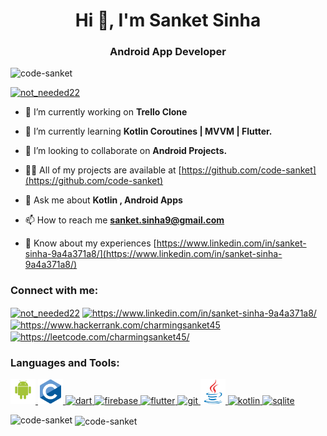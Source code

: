 <h1 align="center">Hi 👋, I'm Sanket Sinha</h1>
<h3 align="center">Android App Developer</h3>

<p align="left"> <img src="https://komarev.com/ghpvc/?username=code-sanket&label=Profile%20views&color=0e75b6&style=flat" alt="code-sanket" /> </p>

<p align="left"> <a href="https://twitter.com/not_needed22" target="blank"><img src="https://img.shields.io/twitter/follow/not_needed22?logo=twitter&style=for-the-badge" alt="not_needed22" /></a> </p>

- 🔭 I’m currently working on **Trello Clone**

- 🌱 I’m currently learning **Kotlin Coroutines | MVVM | Flutter.**

- 👯 I’m looking to collaborate on **Android Projects.**

- 👨‍💻 All of my projects are available at [https://github.com/code-sanket](https://github.com/code-sanket)

- 💬 Ask me about **Kotlin , Android Apps**

- 📫 How to reach me **sanket.sinha9@gmail.com**

- 📄 Know about my experiences [https://www.linkedin.com/in/sanket-sinha-9a4a371a8/](https://www.linkedin.com/in/sanket-sinha-9a4a371a8/)

<h3 align="left">Connect with me:</h3>
<p align="left">
<a href="https://twitter.com/not_needed22" target="blank"><img align="center" src="https://raw.githubusercontent.com/rahuldkjain/github-profile-readme-generator/master/src/images/icons/Social/twitter.svg" alt="not_needed22" height="30" width="40" /></a>
<a href="https://linkedin.com/in/https://www.linkedin.com/in/sanket-sinha-9a4a371a8/" target="blank"><img align="center" src="https://raw.githubusercontent.com/rahuldkjain/github-profile-readme-generator/master/src/images/icons/Social/linked-in-alt.svg" alt="https://www.linkedin.com/in/sanket-sinha-9a4a371a8/" height="30" width="40" /></a>
<a href="https://www.hackerrank.com/https://www.hackerrank.com/charmingsanket45" target="blank"><img align="center" src="https://raw.githubusercontent.com/rahuldkjain/github-profile-readme-generator/master/src/images/icons/Social/hackerrank.svg" alt="https://www.hackerrank.com/charmingsanket45" height="30" width="40" /></a>
<a href="https://www.leetcode.com/https://leetcode.com/charmingsanket45/" target="blank"><img align="center" src="https://raw.githubusercontent.com/rahuldkjain/github-profile-readme-generator/master/src/images/icons/Social/leet-code.svg" alt="https://leetcode.com/charmingsanket45/" height="30" width="40" /></a>
</p>

<h3 align="left">Languages and Tools:</h3>
<p align="left"> <a href="https://developer.android.com" target="_blank"> <img src="https://raw.githubusercontent.com/devicons/devicon/master/icons/android/android-original-wordmark.svg" alt="android" width="40" height="40"/> </a> <a href="https://www.cprogramming.com/" target="_blank"> <img src="https://raw.githubusercontent.com/devicons/devicon/master/icons/c/c-original.svg" alt="c" width="40" height="40"/> </a> <a href="https://dart.dev" target="_blank"> <img src="https://www.vectorlogo.zone/logos/dartlang/dartlang-icon.svg" alt="dart" width="40" height="40"/> </a> <a href="https://firebase.google.com/" target="_blank"> <img src="https://www.vectorlogo.zone/logos/firebase/firebase-icon.svg" alt="firebase" width="40" height="40"/> </a> <a href="https://flutter.dev" target="_blank"> <img src="https://www.vectorlogo.zone/logos/flutterio/flutterio-icon.svg" alt="flutter" width="40" height="40"/> </a> <a href="https://git-scm.com/" target="_blank"> <img src="https://www.vectorlogo.zone/logos/git-scm/git-scm-icon.svg" alt="git" width="40" height="40"/> </a> <a href="https://www.java.com" target="_blank"> <img src="https://raw.githubusercontent.com/devicons/devicon/master/icons/java/java-original.svg" alt="java" width="40" height="40"/> </a> <a href="https://kotlinlang.org" target="_blank"> <img src="https://www.vectorlogo.zone/logos/kotlinlang/kotlinlang-icon.svg" alt="kotlin" width="40" height="40"/> </a> <a href="https://www.sqlite.org/" target="_blank"> <img src="https://www.vectorlogo.zone/logos/sqlite/sqlite-icon.svg" alt="sqlite" width="40" height="40"/> </a> </p>

<p><img align="left" src="https://github-readme-stats.vercel.app/api/top-langs?username=code-sanket&show_icons=true&locale=en&layout=compact" alt="code-sanket" /></p>

<p>&nbsp;<img align="center" src="https://github-readme-stats.vercel.app/api?username=code-sanket&show_icons=true&locale=en" alt="code-sanket" /></p>
